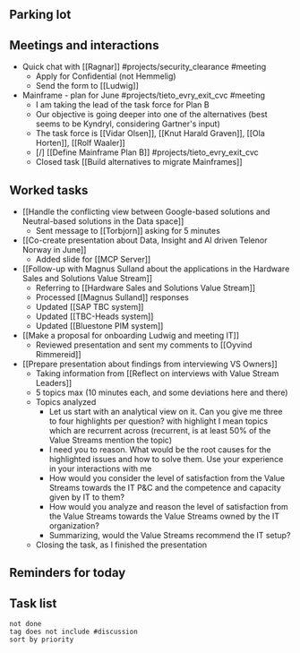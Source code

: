 ## Parking lot
## Meetings and interactions
- Quick chat with [[Ragnar]] #projects/security_clearance  #meeting 
	- Apply for Confidential (not Hemmelig)
	- Send the form to [[Ludwig]]
- Mainframe - plan for June #projects/tieto_evry_exit_cvc #meeting 
	- I am taking the lead of the task force for Plan B
	- Our objective is going deeper into one of the alternatives (best seems to be Kyndryl, considering Gartner's input)
	- The task force is [[Vidar Olsen]], [[Knut Harald Graven]], [[Ola Horten]], [[Rolf Waaler]]
	- [/] [[Define Mainframe Plan B]] #projects/tieto_evry_exit_cvc
	- Closed task [[Build alternatives to migrate Mainframes]]
## Worked tasks
- [[Handle the conflicting view between Google-based solutions and Neutral-based solutions in the Data space]]
	- Sent message to [[Torbjorn]] asking for 5 minutes
- [[Co-create presentation about Data, Insight and AI driven Telenor Norway in June]]
	- Added slide for [[MCP Server]]
- [[Follow-up with Magnus Sulland about the applications in the Hardware Sales and Solutions Value Stream]]
	- Referring to [[Hardware Sales and Solutions Value Stream]]
	- Processed [[Magnus Sulland]] responses
	- Updated [[SAP TBC system]]
	- Updated [[TBC-Heads system]]
	- Updated [[Bluestone PIM system]]
- [[Make a proposal for onboarding Ludwig and meeting IT]]
	- Reviewed presentation and sent my comments to [[Oyvind Rimmereid]]
- [[Prepare presentation about findings from interviewing VS Owners]]
	- Taking information from [[Reflect on interviews with Value Stream Leaders]]
	- 5 topics max (10 minutes each, and some deviations here and there)
	- Topics analyzed
		- Let us start with an analytical view on it. Can you give me three to four highlights per question? with highlight I mean topics which are recurrent across (recurrent, is at least 50% of the Value Streams mention the topic)
		- I need you to reason. What would be the root causes for the highlighted issues and how to solve them. Use your experience in your interactions with me
		- How would you consider the level of satisfaction from the Value Streams towards the IT P&C and the competence and capacity given by IT to them?
		- How would you analyze and reason the level of satisfaction from the Value Streams towards the Value Streams owned by the IT organization?
		- Summarizing, would the Value Streams recommend the IT setup?
	- Closing the task, as I finished the presentation

## Reminders for today

## Task list

```tasks
not done
tag does not include #discussion 
sort by priority
```
